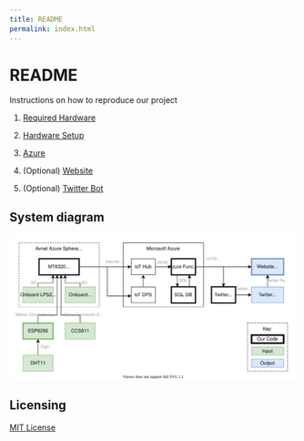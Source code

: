 ```yaml
---
title: README
permalink: index.html
---
```


# README

Instructions on how to reproduce our project

1) [Required Hardware](/RequiredHardware.md)

2) [Hardware Setup](/HardwareSetup.md)

3) [Azure](/Azure.md)

4) (Optional) [Website](/Website.md)

5) (Optional) [Twitter Bot](/TwitterBot.md)

## System diagram
![System diagram](/assets/SystemsDiagram.svg)

## Licensing
[MIT License](/LICENSE)